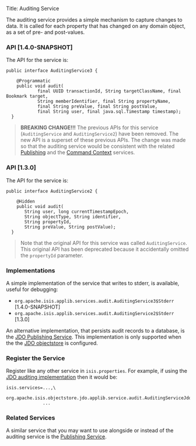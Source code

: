 Title: Auditing Service

The auditing service provides a simple mechanism to capture changes to data.  It is called for each property that has changed on any domain object, as a set of pre- and post-values.

### API [1.4.0-SNAPSHOT]

The API for the service is:

    public interface AuditingService3 {
    
        @Programmatic
        public void audit(
                final UUID transactionId, String targetClassName, final Bookmark target, 
                String memberIdentifier, final String propertyName, 
                final String preValue, final String postValue, 
                final String user, final java.sql.Timestamp timestamp);
      }

> **BREAKING CHANGE!!!** The previous APIs for this service (`AuditingService` and `AuditingService2`) have been removed.  The new API is a superset of these previous APIs.  The change was made so that the auditing service would be consistent with the related [Publishing](./publishing-service.html) and the [Command Context](./command-context.html) services.

### API [1.3.0]

The API for the service is:

    public interface AuditingService2 {
    
        @Hidden
        public void audit(
           String user, long currentTimestampEpoch, 
           String objectType, String identifier, 
           String propertyId, 
           String preValue, String postValue);
      }

> Note that the original API for this service was called `AuditingService`.  This original API has been deprecated because it accidentally omitted the `propertyId` parameter.

### Implementations

A simple implementation of the service that writes to stderr, is available, useful for debugging:

* `org.apache.isis.applib.services.audit.AuditingService3$Stderr` [1.4.0-SNAPSHOT]
* `org.apache.isis.applib.services.audit.AuditingService2$Stderr` [1.3.0]

An alternative implementation, that persists audit records to a database, is the [JDO Publishing Service](../../components/objectstores/jdo/publishing-service-jdo.html).   This implementation is only supported when the the [JDO objectstore](../../components/objectstores/jdo/about.html) is configured.


### Register the Service

Register like any other service in `isis.properties`.  For example, if using the [JDO auditing implementation](../../components/objectstores/jdo/auditing-service-jdo.html) then it would be:

    isis.services=...,\
                  org.apache.isis.objectstore.jdo.applib.service.audit.AuditingServiceJdo,\
                  ...


### Related Services

A similar service that you may want to use alongside or instead of the auditing service is the [Publishing Service](publishing-service.html).
